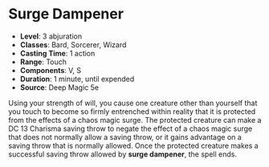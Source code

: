 # Surge Dampener

- **Level**: 3 abjuration
- **Classes**: Bard, Sorcerer, Wizard
- **Casting Time**: 1 action
- **Range**: Touch
- **Components**: V, S
- **Duration**: 1 minute, until expended
- **Source**: Deep Magic 5e

Using your strength of will, you cause one creature other than yourself that you touch to become so firmly entrenched within reality that it is protected from the effects of a chaos magic surge. The protected creature can make a DC 13 Charisma saving throw to negate the effect of a chaos magic surge that does not normally allow a saving throw, or it gains advantage on a saving throw that is normally allowed. Once the protected creature makes a successful saving throw allowed by **surge dampener**, the spell ends.

